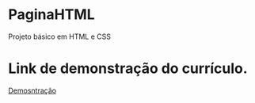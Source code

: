 # PaginaHTML
 Projeto básico em HTML e CSS


<h1>Link de demonstração do currículo.</h1>
<a href="https://superb-pegasus-02b604.netlify.app/">Demosntração</a>
